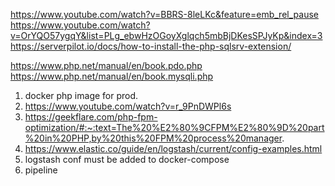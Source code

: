 https://www.youtube.com/watch?v=BBRS-8leLKc&feature=emb_rel_pause
https://www.youtube.com/watch?v=OrYQO57ygqY&list=PLg_ebwHzOGoyXglqch5mbBjDKesSPJyKp&index=3
https://serverpilot.io/docs/how-to-install-the-php-sqlsrv-extension/


https://www.php.net/manual/en/book.pdo.php
https://www.php.net/manual/en/book.mysqli.php

1. docker php image for prod.
2. https://www.youtube.com/watch?v=r_9PnDWPl6s
3. https://geekflare.com/php-fpm-optimization/#:~:text=The%20%E2%80%9CFPM%E2%80%9D%20part%20in%20PHP,by%20this%20FPM%20process%20manager.
4. https://www.elastic.co/guide/en/logstash/current/config-examples.html
5. logstash conf must be added to docker-compose
6. pipeline